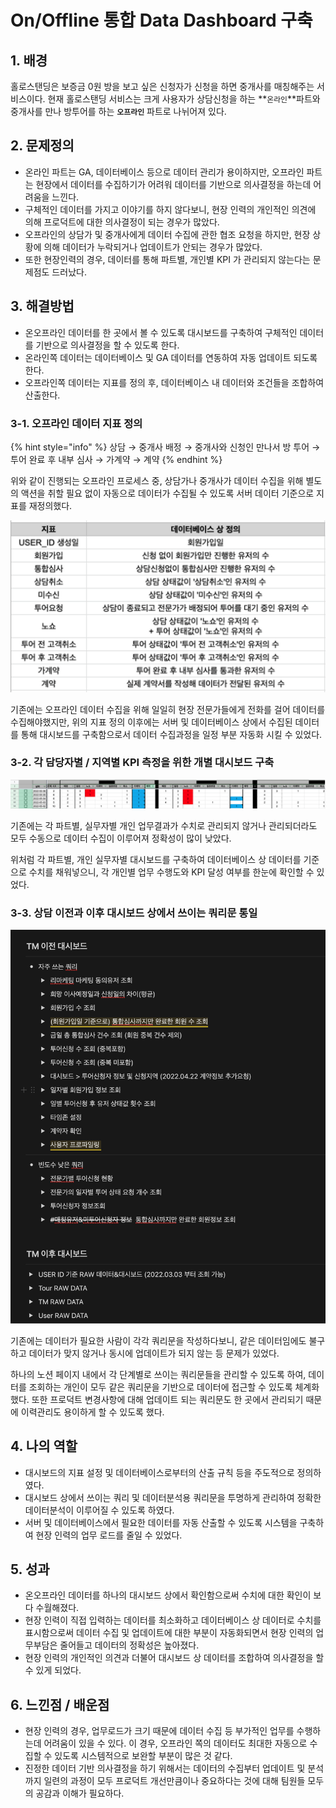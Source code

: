 # On/Offline 통합 Data Dashboard 구축

## ​​​​1. 배경

홀로스탠딩은 보증금 0원 방을 보고 싶은 신청자가 신청을 하면 중개사를 매칭해주는 서비스이다. 현재 홀로스탠딩 서비스는 크게 사용자가 상담신청을 하는 \*\*`온라인`\*\*파트와 중개사를 만나 방투어를 하는 **`오프라인`** 파트로 나뉘어져 있다.

## 2. 문제정의

* 온라인 파트는 GA, 데이터베이스 등으로 데이터 관리가 용이하지만, 오프라인 파트는 현장에서 데이터를 수집하기가 어려워 데이터를 기반으로 의사결정을 하는데 어려움을 느낀다.
* 구체적인 데이터를 가지고 이야기를 하지 않다보니, 현장 인력의 개인적인 의견에 의해 프로덕트에 대한 의사결정이 되는 경우가 많았다.
* 오프라인의 상담가 및 중개사에게 데이터 수집에 관한 협조 요청을 하지만, 현장 상황에 의해 데이터가 누락되거나 업데이트가 안되는 경우가 많았다.
* 또한 현장인력의 경우, 데이터를 통해 파트별, 개인별 KPI 가 관리되지 않는다는 문제점도 드러났다.

## 3. 해결방법

* 온오프라인 데이터를 한 곳에서 볼 수 있도록 대시보드를 구축하여 구체적인 데이터를 기반으로 의사결정을 할 수 있도록 한다.
* 온라인쪽 데이터는 데이터베이스 및 GA 데이터를 연동하여 자동 업데이트 되도록 한다.
* 오프라인쪽 데이터는 지표를 정의 후, 데이터베이스 내 데이터와 조건들을 조합하여 산출한다.

### 3-1. 오프라인 데이터 지표 정의

{% hint style="info" %}
상담 → 중개사 배정 → 중개사와 신청인 만나서 방 투어 → 투어 완료 후 내부 심사 → 가계약 → 계약
{% endhint %}

위와 같이 진행되는 오프라인 프로세스 중, 상담가나 중개사가 데이터 수집을 위해 별도의 액션을 취할 필요 없이 자동으로 데이터가 수집될 수 있도록 서버 데이터 기준으로 지표를 재정의했다.

![](../../.gitbook/assets/dashboard-01.png)

기존에는 오프라인 데이터 수집을 위해 일일히 현장 전문가들에게 전화를 걸어 데이터를 수집해야했지만, 위의 지표 정의 이후에는 서버 및 데이터베이스 상에서 수집된 데이터를 통해 대시보드를 구축함으로서 데이터 수집과정을 일정 부분 자동화 시킬 수 있었다.

### 3-2. 각 담당자별 / 지역별 KPI 측정을 위한 개별 대시보드 구축 <a href="#2-kpi" id="2-kpi"></a>

![](../../.gitbook/assets/dashboard-03.png)

기존에는 각 파트별, 실무자별 개인 업무결과가 수치로 관리되지 않거나 관리되더라도 모두 수동으로 데이터 수집이 이루어져 정확성이 많이 낮았다.

위처럼 각 파트별, 개인 실무자별 대시보드를 구축하여 데이터베이스 상 데이터를 기준으로 수치를 채워넣으니, 각 개인별 업무 수행도와 KPI 달성 여부를 한눈에 확인할 수 있었다.

### 3-3. 상담 이전과 이후 대시보드 상에서 쓰이는 쿼리문 통일 <a href="#3" id="3"></a>

![](../../.gitbook/assets/dashboard-04.png)

기존에는 데이터가 필요한 사람이 각각 쿼리문을 작성하다보니, 같은 데이터임에도 불구하고 데이터가 맞지 않거나 동시에 업데이트가 되지 않는 등 문제가 있었다.

하나의 노션 페이지 내에서 각 단계별로 쓰이는 쿼리문들을 관리할 수 있도록 하여, 데이터를 조회하는 개인이 모두 같은 쿼리문을 기반으로 데이터에 접근할 수 있도록 체계화했다. 또한 프로덕트 변경사항에 대해 업데이트 되는 쿼리문도 한 곳에서 관리되기 때문에 이력관리도 용이하게 할 수 있도록 했다.

## 4. 나의 역할 <a href="#4." id="4."></a>

* 대시보드의 지표 설정 및 데이터베이스로부터의 산출 규칙 등을 주도적으로 정의하였다.&#x20;
* 대시보드 상에서 쓰이는 쿼리 및 데이터분석용 쿼리문을 투명하게 관리하여 정확한 데이터분석이 이루어질 수 있도록 하였다.&#x20;
* 서버 및 데이터베이스에서 필요한 데이터를 자동 산출할 수 있도록 시스템을 구축하여 현장 인력의 업무 로드를 줄일 수 있었다.&#x20;

## 5. 성과 <a href="#5." id="5."></a>

* 온오프라인 데이터를 하나의 대시보드 상에서 확인함으로써 수치에 대한 확인이 보다 수월해졌다.
* 현장 인력이 직접 입력하는 데이터를 최소화하고 데이터베이스 상 데이터로 수치를 표시함으로써 데이터 수집 및 업데이트에 대한 부분이 자동화되면서 현장 인력의 업무부담은 줄어들고 데이터의 정확성은 높아졌다.
* 현장 인력의 개인적인 의견과 더불어 대시보드 상 데이터를 조합하여 의사결정을 할 수 있게 되었다.

## 6. 느낀점 / 배운점

* 현장 인력의 경우, 업무로드가 크기 때문에 데이터 수집 등 부가적인 업무를 수행하는데 어려움이 있을 수 있다. 이 경우, 오프라인 쪽의 데이터도 최대한 자동으로 수집할 수 있도록 시스템적으로 보완할 부분이 많은 것 같다.
* 진정한 데이터 기반 의사결정을 하기 위해서는 데이터의 수집부터 업데이트 및 분석까지 일련의 과정이 모두 프로덕트 개선만큼이나 중요하다는 것에 대해 팀원들 모두의 공감과 이해가 필요하다.
